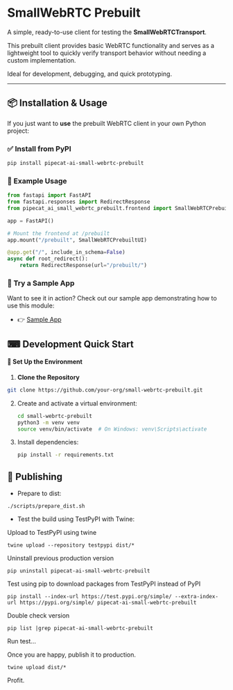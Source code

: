 # SmallWebRTC Prebuilt

A simple, ready-to-use client for testing the **SmallWebRTCTransport**.

This prebuilt client provides basic WebRTC functionality and serves as a lightweight tool 
to quickly verify transport behavior without needing a custom implementation. 

Ideal for development, debugging, and quick prototyping.

---

## 📦 Installation & Usage

If you just want to **use** the prebuilt WebRTC client in your own Python project:

### ✅ Install from PyPI

```bash
pip install pipecat-ai-small-webrtc-prebuilt
```

### 🧰 Example Usage

```python
from fastapi import FastAPI
from fastapi.responses import RedirectResponse
from pipecat_ai_small_webrtc_prebuilt.frontend import SmallWebRTCPrebuiltUI

app = FastAPI()

# Mount the frontend at /prebuilt
app.mount("/prebuilt", SmallWebRTCPrebuiltUI)

@app.get("/", include_in_schema=False)
async def root_redirect():
    return RedirectResponse(url="/prebuilt/")
```

### 🧪 Try a Sample App

Want to see it in action? Check out our sample app demonstrating how to use this module:
- 👉 [Sample App](./test/README.md)

## ⌨ Development Quick Start

#### 🔧 Set Up the Environment

1. **Clone the Repository**

```bash
git clone https://github.com/your-org/small-webrtc-prebuilt.git
```

2. Create and activate a virtual environment:
   ```bash
   cd small-webrtc-prebuilt
   python3 -m venv venv
   source venv/bin/activate  # On Windows: venv\Scripts\activate
   ```

3. Install dependencies:
   ```bash
   pip install -r requirements.txt
   ```

## 🚀 Publishing

- Prepare to dist:
```shell
./scripts/prepare_dist.sh
```

- Test the build using TestPyPI with Twine:

Upload to TestPyPI using twine
```shell
twine upload --repository testpypi dist/*
```

Uninstall previous production version
```shell
pip uninstall pipecat-ai-small-webrtc-prebuilt
```

Test using pip to download packages from TestPyPI instead of PyPI
```shell
pip install --index-url https://test.pypi.org/simple/ --extra-index-url https://pypi.org/simple/ pipecat-ai-small-webrtc-prebuilt
```

Double check version
```shell
pip list |grep pipecat-ai-small-webrtc-prebuilt
```

Run test...

Once you are happy, publish it to production.
```shell
twine upload dist/*
```

Profit.

